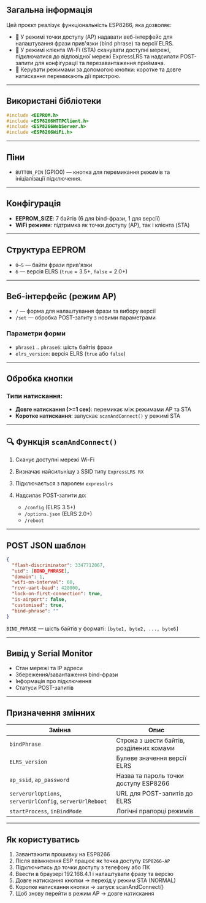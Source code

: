 ## Загальна інформація

Цей проєкт реалізує функціональність ESP8266, яка дозволяє:

* 📡 У режимі точки доступу (AP) надавати веб-інтерфейс для налаштування фрази прив'язки (bind phrase) та версії ELRS.
* 🔗 У режимі клієнта Wi-Fi (STA) сканувати доступні мережі, підключатися до відповідної мережі ExpressLRS та надсилати POST-запити для конфігурації та перезавантаження приймача.
* 🔘 Керувати режимами за допомогою кнопки: коротке та довге натискання перемикають дії пристрою.

---

## Використані бібліотеки

```cpp
#include <EEPROM.h>
#include <ESP8266HTTPClient.h>
#include <ESP8266WebServer.h>
#include <ESP8266WiFi.h>
```

---

## Піни

* `BUTTON_PIN` (GPIO0) — кнопка для перемикання режимів та ініціалізації підключення.

---

## Конфігурація

* **EEPROM\_SIZE**: 7 байтів (6 для bind-фрази, 1 для версії)
* **WiFi режими**: підтримка як точки доступу (AP), так і клієнта (STA)

---

## Структура EEPROM

* `0–5` — байти фрази прив'язки
* `6` — версія ELRS (`true` = 3.5+, `false` = 2.0+)

---

## Веб-інтерфейс (режим AP)

* `/` — форма для налаштування фрази та вибору версії
* `/set` — обробка POST-запиту з новими параметрами

### Параметри форми

* `phrase1` .. `phrase6`: шість байтів фрази
* `elrs_version`: версія ELRS (`true` або `false`)

---

## Обробка кнопки

### Типи натискання:

* **Довге натискання (>=1 сек)**: перемикає між режимами AP та STA
* **Коротке натискання**: запускає `scanAndConnect()` у режимі STA

---

## 🔍 Функція `scanAndConnect()`

1. Сканує доступні мережі Wi-Fi
2. Визначає найсильнішу з SSID типу `ExpressLRS RX`
3. Підключається з паролем `expresslrs`
4. Надсилає POST-запити до:

   * `/config` (ELRS 3.5+)
   * `/options.json` (ELRS 2.0+)
   * `/reboot`

---

## POST JSON шаблон

```json
{
  "flash-discriminator": 3347712067,
  "uid": [BIND_PHRASE],
  "domain": 1,
  "wifi-on-interval": 60,
  "rcvr-uart-baud": 420000,
  "lock-on-first-connection": true,
  "is-airport": false,
  "customised": true,
  "bind-phrase": ""
}
```

`BIND_PHRASE` — шість байтів у форматі: `[byte1, byte2, ..., byte6]`

---

## Вивід у Serial Monitor

* Стан мережі та IP адреси
* Збереження/завантаження bind-фрази
* Інформація про підключення
* Статуси POST-запитів

---

## Призначення змінних

| Змінна                                                   | Опис                                     |
| -------------------------------------------------------- | ---------------------------------------- |
| `bindPhrase`                                             | Строка з шести байтів, розділених комами |
| `ELRS_version`                                           | Булеве значення версії ELRS              |
| `ap_ssid`, `ap_password`                                 | Назва та пароль точки доступу ESP8266    |
| `serverUrlOptions`, `serverUrlConfig`, `serverUrlReboot` | URL для POST-запитів до ELRS             |
| `startProcess`, `inBindMode`                             | Логічні прапорці режимів                 |

---

## Як користуватись

1. Завантажити прошивку на ESP8266
2. Після ввімкнення ESP працює як точка доступу `ESP8266-AP`
3. Підключитись до точки доступу з телефону або ПК
4. Ввести в браузері 192.168.4.1 і налаштувати фразу та версію
5. Довге натискання кнопки → перехід у режим STA (NORMAL)
6. Коротке натискання кнопки → запуск scanAndConnect()
7. Щоб знову перейти в режим AP → довге натискання

